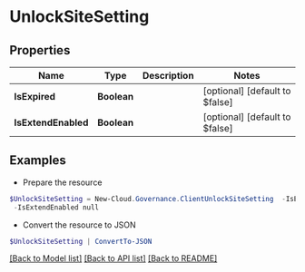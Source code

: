 # UnlockSiteSetting
## Properties

Name | Type | Description | Notes
------------ | ------------- | ------------- | -------------
**IsExpired** | **Boolean** |  | [optional] [default to $false]
**IsExtendEnabled** | **Boolean** |  | [optional] [default to $false]

## Examples

- Prepare the resource
```powershell
$UnlockSiteSetting = New-Cloud.Governance.ClientUnlockSiteSetting  -IsExpired null `
 -IsExtendEnabled null
```

- Convert the resource to JSON
```powershell
$UnlockSiteSetting | ConvertTo-JSON
```

[[Back to Model list]](../README.md#documentation-for-models) [[Back to API list]](../README.md#documentation-for-api-endpoints) [[Back to README]](../README.md)

